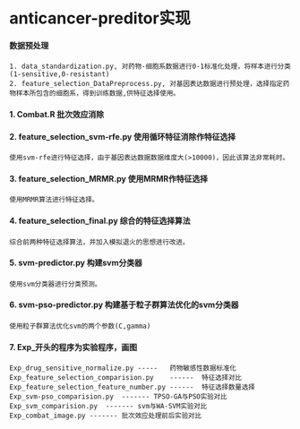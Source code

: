 # anticancer-preditor实现

#### 数据预处理

    1. data_standardization.py, 对药物-细胞系数据进行0-1标准化处理，将样本进行分类(1-sensitive,0-resistant)
    2. feature_selection_DataPreprocess.py, 对基因表达数据进行预处理，选择指定药物样本所包含的细胞系，得到训练数据,供特征选择使用。 

#### 1. Combat.R 批次效应消除

#### 2. feature_selection_svm-rfe.py 使用循环特征消除作特征选择

    使用svm-rfe进行特征选择，由于基因表达数据数据维度大(>10000)，因此该算法非常耗时。

#### 3. feature_selection_MRMR.py 使用MRMR作特征选择

    使用MRMR算法进行特征选择。

#### 4. feature_selection_final.py 综合的特征选择算法

    综合前两种特征选择算法，并加入模拟退火的思想进行改进。

#### 5. svm-predictor.py 构建svm分类器

    使用svm分类器进行分类预测。

#### 6. svm-pso-predictor.py 构建基于粒子群算法优化的svm分类器

    使用粒子群算法优化svm的两个参数(C,gamma)

#### 7. Exp_开头的程序为实验程序，画图

```
Exp_drug_sensitive_normalize.py	-----	药物敏感性数据标准化
Exp_feature_selection_comparision.py	------	特征选择对比
Exp_feature_selection_feature_number.py	------	特征选择数量选择
Exp_svm-pso_comparision.py	-------	TPSO-GA与PSO实验对比
Exp_svm_comparision.py	-------	svm与WA-SVM实验对比
Exp_combat_image.py	-------	批次效应处理前后实验对比
```






